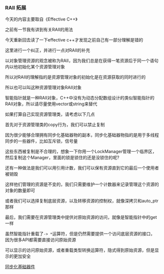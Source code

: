 ### RAII 拓展

今天的内容主要取自《Effective C++》

之前有一节我有讲到有关RAII的用法

今天重新回去读了一下effective c++才发现之前自己有一部分理解是错的

这里进行一个纠正，并进行一点对RAII的补充

以对象管理资源的观念被称为RAII，因为我们总是在获得一笔资源后于同一个语句内以他初始化某个资源管理对象

所以对RAII的理解指的是资源管理对象的初始化是在资源获取的同时进行的

所以也可以叫这种资源管理对象RAII对象

智能指针就是一种RAII对象，C++中没有为动态分配数组设计的类似智能指针的RAII对象，所以请尽量使用vector或string来替代

如果打算自己实现资源管理类，请考虑以下几点

首先对于资源管理类的copy行为，我们可以禁止复制

因为很少能够合理拥有同步化基础器物的副本，同步化基础器物指的是用于多线程同步的一些器件，比如互斥锁，信号量

这些东西被复制是不合理的，想象一下你用一个LockManager管理一个临界区，然后复制这个Manager，里面的锁是锁住的还是没锁住的呢?

还有一种做法是我们可以用引用计数，我们可以保有资源直到它的最后一个使用者被销毁

这样他们管理的资源是不变的，我们只需要维护一个计数器来记录管理这个资源的对象的数量即可

或者我们可以选择复制底层资源，以及转移资源的控制权，就像深拷贝和auto_ptr那样

最后，我们需要在资源管理类中提供对原始资源的访问，就像是智能指针中的get一样

虽然智能指针重载了`-> *`运算符，但是仍然需要提供一个访问底层资源的接口，因为很多API都需要直接访问原始资源

可以显示的访问原始资源，或者重载类型转换运算符，隐式得到原始资源，但是显示的更加安全

[同步化基础器件](https://stackoverflow.com/questions/8017507/definition-of-synchronization-primitive)
